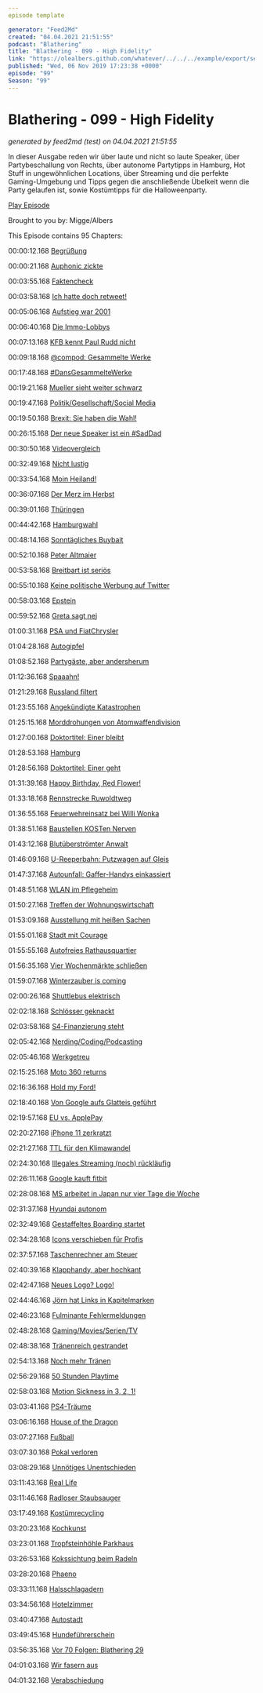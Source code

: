 ```yaml
---
episode template

generator: "Feed2Md"
created: "04.04.2021 21:51:55"
podcast: "Blathering"
title: "Blathering - 099 - High Fidelity"
link: "https://olealbers.github.com/whatever/../../../example/export/seasons/4/2019/11/Blathering - 099 - High Fidelity.md"
published: "Wed, 06 Nov 2019 17:23:38 +0000"
episode: "99"
Season: "99"
---
```


# Blathering - 099 - High Fidelity
_generated by feed2md (test) on 04.04.2021 21:51:55_

In dieser Ausgabe reden wir über laute und nicht so laute Speaker, über Partybeschallung von Rechts, über autonome Partytipps in Hamburg, Hot Stuff in ungewöhnlichen Locations, über Streaming und die perfekte Gaming-Umgebung und Tipps gegen die anschließende Übelkeit wenn die Party gelaufen ist, sowie Kostümtipps für die Halloweenparty.

[Play Episode](https://www.blathering.de/podlove/file/995/s/feed/c/mp3/blathering_099.mp3)

Brought to you by: Migge/Albers

This Episode contains 95 Chapters:


00:00:12.168 [Begrüßung]()

00:00:21.168 [Auphonic zickte](https://twitter.com/tmigge/status/1189104678811901952)

00:03:55.168 [Faktencheck]()

00:03:58.168 [Ich hatte doch retweet!](https://twitter.com/tmigge/status/1189079473137815552)

00:05:06.168 [Aufstieg war 2001](https://de.wikipedia.org/wiki/FC_St._Pauli#2001_bis_2003_%E2%80%93_Absturz_in_die_Regionalliga_und_Fast-Insolvenz)

00:06:40.168 [Die Immo-Lobbys](https://kiwi.ki/blog/proptech/verbaende-der-immobilienwirtschaft/)

00:07:13.168 [KFB kennt Paul Rudd nicht](https://twitter.com/tmigge/status/1189481720371912704)

00:09:18.168 [@compod: Gesammelte Werke](https://twitter.com/search?q=(from%3Acompod)%20(%40blathering_pod)%20until%3A2019-11-04%29since%3A2019-10-28&src=typed_query&f=live)

00:17:48.168 [#DansGesammelteWerke](https://twitter.com/search?q=(from%3Aevildanwallace)%20(%40blathering_pod)%20until%3A2019-11-04%20since%3A2019-10-28&src=typed_query&f=live)

00:19:21.168 [Mueller sieht weiter schwarz](https://www.dw.com/de/us-gericht-mueller-bericht-bleibt-vorerst-geschw%C3%A4rzt/a-51042846)

00:19:47.168 [Politik/Gesellschaft/Social Media]()

00:19:50.168 [Brexit: Sie haben die Wahl!](https://www.t-online.de/nachrichten/ausland/eu/id_86709634/brexit-britisches-unterhaus-stimmt-fuer-neuwahlen-am-12-dezember.html)

00:26:15.168 [Der neue Speaker ist ein #SadDad](https://www.bbc.com/news/uk-politics-50293505)

00:30:50.168 [Videovergleich](https://twitter.com/jimmykimmel/status/1189153270167564288)

00:32:49.168 [Nicht lustig](https://www.t-online.de/nachrichten/ausland/usa/id_86716880/donald-trump-details-zu-bagdadi-toetung-ausgeschmueckt-oder-frei-erfunden-.html)

00:33:54.168 [Moin Heiland!](https://twitter.com/frau_maier/status/1190226097360822272)

00:36:07.168 [Der Merz im Herbst](http://www.tagesschau.de/kommentar/merz-cdu-109.html)

00:39:01.168 [Thüringen](https://www.sueddeutsche.de/politik/thueringen-cdu-afd-1.4668234)

00:44:42.168 [Hamburgwahl](http://www.wahlrecht.de/umfragen/landtage/hamburg.htm)

00:48:14.168 [Sonntägliches Buybait](https://twitter.com/jsprondel/status/1191030759332732929)

00:52:10.168 [Peter Altmaier](https://twitter.com/peteraltmaier/status/1189199852804231169)

00:53:58.168 [Breitbart ist seriös](https://www.tagesschau.de/faktenfinder/ausland/facebook-news-breitbart-101.html)

00:55:10.168 [Keine politische Werbung auf Twitter](https://www.tagesschau.de/wirtschaft/twitter-201.html)

00:58:03.168 [Epstein](https://www.miamiherald.com/news/state/florida/article236809668.html)

00:59:52.168 [Greta sagt nej](https://www.deutschlandfunk.de/nordischer-rat-greta-thunberg-lehnt-umweltpreis-ab.2849.de.html?drn:news_id=1064782)

01:00:31.168 [PSA und FiatChrysler](https://www.auto-motor-und-sport.de/verkehr/fca-psa-marktsegmente-2019/)

01:04:28.168 [Autogipfel](https://www.golem.de/news/autogipfel-regierung-will-kaufpraemie-auf-6-000-euro-erhoehen-1911-144796.html)

01:08:52.168 [Partygäste, aber andersherum](https://taz.de/Gauland-bei-FAZ-Feier/!5635404/)

01:12:36.168 [Spaaahn!](https://www.tagesschau.de/inland/spahn-digitale-versorgung-gesetz-101.html)

01:21:29.168 [Russland filtert](https://logbuch-netzpolitik.de/lnp319-der-kapitalismus-fickt-immer-in-beide-richtungen?t=1%3A51%3A38%2C2%3A00%3A16)

01:23:55.168 [Angekündigte Katastrophen](https://twitter.com/stammtischphilo/status/1189670038401355781)

01:25:15.168 [Morddrohungen von Atomwaffendivision](https://www.tagesschau.de/inland/morddrohungen-roth-oezdemir-atomwaffen-division-101.html)

01:27:00.168 [Doktortitel: Einer bleibt](https://www.tagesschau.de/inland/giffey-doktortitel-101.html)

01:28:53.168 [Hamburg]()

01:28:56.168 [Doktortitel: Einer geht](https://www.ndr.de/nachrichten/hamburg/Ex-Innensenator-Neumann-verliert-Doktortitel,neumann444.html)

01:31:39.168 [Happy Birthday, Red Flower!](https://twitter.com/stammtischphilo/status/1190218943300014080)

01:33:18.168 [Rennstrecke Ruwoldtweg](https://www.hamburg1.de/nachrichten/42733/Eine_Person_verstirbt_bei_schwerem_Unfall.html)

01:36:55.168 [Feuerwehreinsatz bei Willi Wonka](https://www.ndr.de/nachrichten/hamburg/Grossalarm-nach-Stromausfall-in-Kakaofabrik,kakao126.html)

01:38:51.168 [Baustellen KOSTen Nerven](https://www.hamburg.de/bwvi/aktuelles/13078178/wir-bauen-hamburg/)

01:43:12.168 [Blutüberströmter Anwalt](https://www.hamburg1.de/nachrichten/42678/Grosseinsatz_am_Landgericht_Hamburg.html)

01:46:09.168 [U-Reeperbahn: Putzwagen auf Gleis](https://www.hamburg1.de/nachrichten/42745/Putzwagen_rollt_auf_S_Bahngleis_Reeperbahn.html)

01:47:37.168 [Autounfall: Gaffer-Handys einkassiert](https://www.hamburg1.de/nachrichten/42750/Schwerer_Unfall_in_Horn.html)

01:48:51.168 [WLAN im Pflegeheim](https://www.hamburg1.de/nachrichten/42649/WLAN_Ausbau_in_Pflegeheimen_gefordert.html)

01:50:27.168 [Treffen der Wohnungswirtschaft](https://www.hamburg1.de/nachrichten/42682/Neue_Studie_zu_Mietpreisen_in_Hamburg_vorgestellt.html)

01:53:09.168 [Ausstellung mit heißen Sachen](https://www.hamburg1.de/nachrichten/42710/Neue_Ausstellung_hot_stuff_eroeffnet.html)

01:55:01.168 [Stadt mit Courage](https://www.hamburg1.de/nachrichten/42740/Neues_Landesprogramm_gegen_Rechtsextremismus.html)

01:55:55.168 [Autofreies Rathausquartier](https://www.hamburg1.de/nachrichten/42660/Erste_Bilanz_des_autofreien_Rathausquartiers.html)

01:56:35.168 [Vier Wochenmärkte schließen](https://www.hamburg1.de/nachrichten/42668/Drohende_Wochenmarktschliessung.html)

01:59:07.168 [Winterzauber is coming](https://www.hamburg1.de/nachrichten/42722/Der_erste_Gluehwein_des_Jahres.html)

02:00:26.168 [Shuttlebus elektrisch]()

02:02:18.168 [Schlösser geknackt](https://www.hamburg1.de/nachrichten/42702/Restaurierung_der_Lombardsbruecke_beginnt.html)

02:03:58.168 [S4-Finanzierung steht](https://www.hamburg1.de/nachrichten/42714/Finanzierung_fuer_neue_S4_ausgehandelt.html)

02:05:42.168 [Nerding/Coding/Podcasting]()

02:05:46.168 [Werkgetreu](https://compendion.net/werkgetreujamescameron/)

02:15:25.168 [Moto 360 returns](https://www.golem.de/news/smartwatch-die-moto-360-soll-zurueckkommen-1910-144683.html)

02:16:36.168 [Hold my Ford!](https://futurezone.at/digital-life/mann-kann-nach-5-monaten-mietauto-immer-noch-per-app-fernsteuern/400660796)

02:18:40.168 [Von Google aufs Glatteis geführt](https://twitter.com/stammtischphilo/status/1189435454107635713)

02:19:57.168 [EU vs. ApplePay](https://www.golem.de/news/mobiles-bezahlen-eu-kommission-untersucht-apple-pay-1910-144724.html)

02:20:27.168 [iPhone 11 zerkratzt](https://www.golem.de/news/smartphone-apple-schweigt-zu-kratzempfindlichem-iphone-11-display-1910-144729.html)

02:21:27.168 [TTL für den Klimawandel](https://en.wikipedia.org/wiki/Transistor%E2%80%93transistor_logic#Sub-types)

02:24:30.168 [Illegales Streaming (noch) rückläufig](https://www.golem.de/news/euipo-illegale-downloads-weniger-beliebt-1910-144742.html)

02:26:11.168 [Google kauft fitbit](https://www.zdnet.de/88372277/google-kauft-fitbit-fuer-21-milliarden-dollar/)

02:28:08.168 [MS arbeitet in Japan nur vier Tage die Woche](https://www.golem.de/news/work-life-balance-viertagewoche-bei-microsoft-japan-ist-ein-erfolg-1911-144783.html)

02:31:37.168 [Hyundai autonom](https://www.autonomes-fahren.de/hyundai-testet-autonomes-fahren-auch-in-deutschland/)

02:32:49.168 [Gestaffeltes Boarding startet](https://www.spiegel.de/reise/aktuell/schneller-ins-flugzeug-wie-die-lufthansa-das-boarding-beschleunigen-will-a-1294912.html)

02:34:28.168 [Icons verschieben für Profis](https://twitter.com/tmigge/status/1191078428226797569)

02:37:57.168 [Taschenrechner am Steuer](https://www.wbs-law.de/verkehrsrecht/taschenrechner-autofahren-am-steuer-verboten-46294/)

02:40:39.168 [Klapphandy, aber hochkant](https://www.zdnet.de/88372199/samsung-zeigt-konzept-eines-klapp-smartphones-mit-faltbarem-display/)

02:42:47.168 [Neues Logo? Logo!](https://www.facebook.com/business/news/introducing-our-new-company-brand/)

02:44:46.168 [Jörn hat Links in Kapitelmarken](https://www.meine-url-ist-laenger-als-deine.de/jsfp247/)

02:46:23.168 [Fulminante Fehlermeldungen](https://twitter.com/stammtischphilo/status/1191620637065981952)

02:48:28.168 [Gaming/Movies/Serien/TV]()

02:48:38.168 [Tränenreich gestrandet](https://twitter.com/stammtischphilo/status/1189587655501275136)

02:54:13.168 [Noch mehr Tränen](https://twitter.com/stammtischphilo/status/1190029980488654849)

02:56:29.168 [50 Stunden Playtime](https://twitter.com/stammtischphilo/status/1190400520567033856)

02:58:03.168 [Motion Sickness in 3, 2, 1!](https://www.youtube.com/watch?v=dyxycK2XKoA)

03:03:41.168 [PS4-Träume](https://twitter.com/search?q=%23DreamsPS4)

03:06:16.168 [House of the Dragon](https://www.golem.de/news/house-of-the-dragon-hbo-bringt-zweite-game-of-thrones-serie-1910-144698.html)

03:07:27.168 [Fußball]()

03:07:30.168 [Pokal verloren](https://www.stefangroenveld.de/2019/cleverness/)

03:08:29.168 [Unnötiges Unentschieden](https://www.stefangroenveld.de/2019/haette-haette-fehlerkette/)

03:11:43.168 [Real Life]()

03:11:46.168 [Radloser Staubsauger](https://twitter.com/tmigge/status/1189826188618928128)

03:17:49.168 [Kostümrecycling](https://twitter.com/tmigge/status/1189247945905979393)

03:20:23.168 [Kochkunst](https://twitter.com/stammtischphilo/status/1189867942692954112)

03:23:01.168 [Tropfsteinhöhle Parkhaus](https://www.waz-online.de/Wolfsburg/Stadt-Wolfsburg/Wasser-in-Phaeno-Garage)

03:26:53.168 [Kokssichtung beim Radeln](https://twitter.com/stammtischphilo/status/1190338758924742656)

03:28:20.168 [Phaeno](https://photos.app.goo.gl/VVb39AULEA4yRoucA)

03:33:11.168 [Halsschlagadern](https://twitter.com/stammtischphilo/status/1190215768119611392)

03:34:56.168 [Hotelzimmer](https://twitter.com/tmigge/status/1190540251074310144)

03:40:47.168 [Autostadt](https://photos.app.goo.gl/9JC8AxLAoqPm9JJa6)

03:49:45.168 [Hundeführerschein](https://www.hamburg.de/behoerdenfinder/hamburg/11254324/)

03:56:35.168 [Vor 70 Folgen: Blathering 29](https://www.blathering.de/2017/07/blathering-029-krawall-und-remmi-demmi/)

04:01:03.168 [Wir fasern aus](https://twitter.com/stammtischphilo/status/1191521420377018368)

04:01:32.168 [Verabschiedung]()


